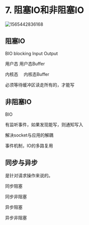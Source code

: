 # 7. 阻塞IO和非阻塞IO

![1565442836168](img/IO.png)

## 阻塞IO

BIO  blocking Input Output

用户态 	用户态Buffer

内核态　 内核态Buffer

必须等待缓冲区读走所有的，才能写

## 非阻塞IO

BIO

有监听事件，如果发现能写，则通知写入

解决socket与应用的解耦

事件机制，IO的多路复用

## 同步与异步

是针对请求操作来说的。

同步阻塞

同步非阻塞

异步阻塞

异步非阻塞




